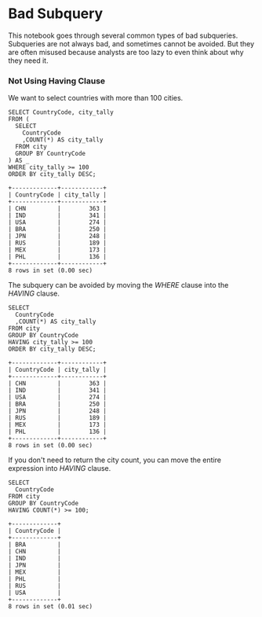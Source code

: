 # Bad Subquery
This notebook goes through several common types of bad subqueries. Subqueries are not always bad, and sometimes cannot be avoided. But they are often misused because analysts are too lazy to even think about why they need it.

### Not Using Having Clause
We want to select countries with more than 100 cities.

```
SELECT CountryCode, city_tally
FROM (
  SELECT
    CountryCode
    ,COUNT(*) AS city_tally
  FROM city
  GROUP BY CountryCode
) AS _
WHERE city_tally >= 100
ORDER BY city_tally DESC;

+-------------+------------+
| CountryCode | city_tally |
+-------------+------------+
| CHN         |        363 |
| IND         |        341 |
| USA         |        274 |
| BRA         |        250 |
| JPN         |        248 |
| RUS         |        189 |
| MEX         |        173 |
| PHL         |        136 |
+-------------+------------+
8 rows in set (0.00 sec)
```

The subquery can be avoided by moving the *WHERE* clause into the *HAVING* clause.

```
SELECT
  CountryCode
  ,COUNT(*) AS city_tally
FROM city
GROUP BY CountryCode
HAVING city_tally >= 100
ORDER BY city_tally DESC;

+-------------+------------+
| CountryCode | city_tally |
+-------------+------------+
| CHN         |        363 |
| IND         |        341 |
| USA         |        274 |
| BRA         |        250 |
| JPN         |        248 |
| RUS         |        189 |
| MEX         |        173 |
| PHL         |        136 |
+-------------+------------+
8 rows in set (0.00 sec)
```

If you don't need to return the city count, you can move the entire expression into *HAVING* clause.

```
SELECT
  CountryCode
FROM city
GROUP BY CountryCode
HAVING COUNT(*) >= 100;

+-------------+
| CountryCode |
+-------------+
| BRA         |
| CHN         |
| IND         |
| JPN         |
| MEX         |
| PHL         |
| RUS         |
| USA         |
+-------------+
8 rows in set (0.01 sec)
```